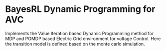 # BayesRL Dynamic Programming for AVC
Implements the Value Iteration based Dynamic Programming method for MDP and POMDP based Electric Grid environment for voltage Control.
Here the transition model is defined based on the monte carlo simulation.

